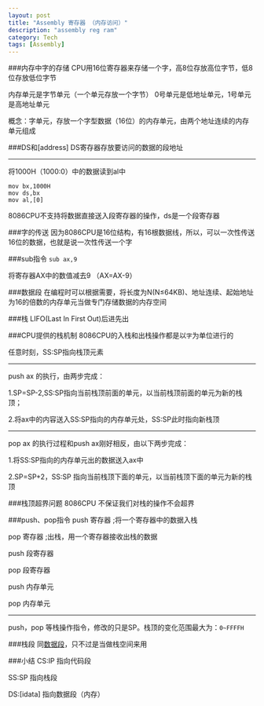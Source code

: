 ```yaml
---
layout: post
title: "Assembly 寄存器 （内存访问）"
description: "assembly reg ram"
category: Tech
tags: [Assembly]
---
```



###内存中字的存储
CPU用16位寄存器来存储一个字，高8位存放高位字节，低8位存放低位字节

内存单元是字节单元（一个单元存放一个字节）
0号单元是低地址单元，1号单元是高地址单元

概念：字单元，存放一个字型数据（16位）的内存单元，由两个地址连续的内存单元组成

###DS和[address]
DS寄存器存放要访问的数据的段地址

------
将1000H（1000:0）中的数据读到al中

```
mov bx,1000H
mov ds,bx
mov al,[0]

```
8086CPU不支持将数据直接送入段寄存器的操作，ds是一个段寄存器

###字的传送
因为8086CPU是16位结构，有16根数据线，所以，可以一次性传送16位的数据，也就是说一次性传送一个字

###sub指令
`sub ax,9`

将寄存器AX中的数值减去9 （AX=AX-9）

###<span id="dataseg">数据段</span>
在编程时可以根据需要，将长度为N(N≤64KB)、地址连续、起始地址为16的倍数的内存单元当做专门存储数据的内存空间

###栈
LIFO(Last In First Out)后进先出

###CPU提供的栈机制
8086CPU的入栈和出栈操作都是以`字`为单位进行的

任意时刻，SS:SP指向栈顶元素

------
push ax 的执行，由两步完成：

1.SP=SP-2,SS:SP指向当前栈顶前面的单元，以当前栈顶前面的单元为新的栈顶；

2.将ax中的内容送入SS:SP指向的内存单元处，SS:SP此时指向新栈顶

------
pop ax 的执行过程和push ax刚好相反，由以下两步完成：

1.将SS:SP指向的内存单元出的数据送入ax中

2.SP=SP+2，SS:SP 指向当前栈顶下面的单元，以当前栈顶下面的单元为新的栈顶

###栈顶超界问题
8086CPU 不保证我们对栈的操作不会超界

###push、pop指令
push 寄存器	;将一个寄存器中的数据入栈

pop 寄存器	;出栈，用一个寄存器接收出栈的数据

push 段寄存器

pop 段寄存器

push 内存单元

pop 内存单元

------
push，pop 等栈操作指令，修改的只是SP。栈顶的变化范围最大为：`0~FFFFH`

###栈段
同[数据段](#dataseg)，只不过是当做栈空间来用

###小结
CS:IP 指向代码段

SS:SP 指向栈段

DS:[idata] 指向数据段（内存）